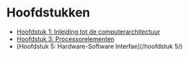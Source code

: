 # Hoofdstukken

- [Hoofdstuk 1: Inleiding tot de computerarchitectuur](/dutch/chapters/chapter1/)
- [Hoofdstuk 3: Processorelementen](/dutch/chapters/chapter3/)
- [Hoofdstuk 5: Hardware-Software Interfae](/hoofdstuk 5/)
